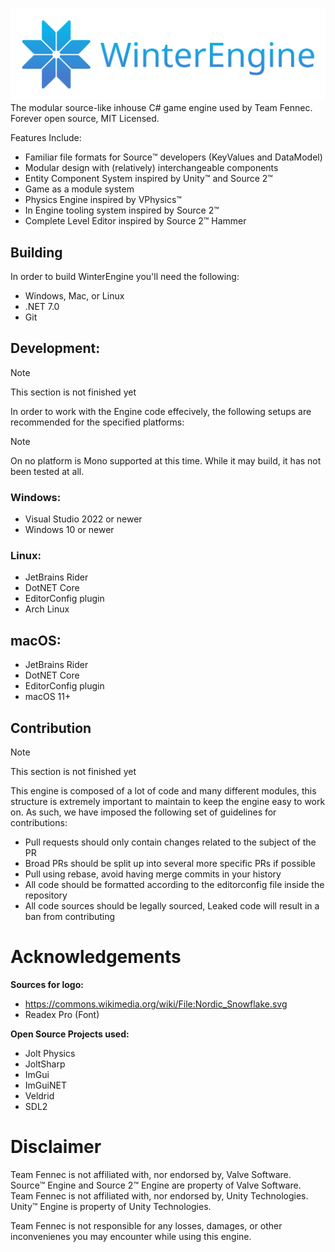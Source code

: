 ![](Branding/LogoB.svg)
The modular source-like inhouse C# game engine used by Team Fennec. Forever open source, MIT Licensed.

Features Include:
- Familiar file formats for Source:tm: developers (KeyValues and DataModel)
- Modular design with (relatively) interchangeable components
- Entity Component System inspired by Unity:tm: and Source 2:tm:
- Game as a module system
- Physics Engine inspired by VPhysics:tm:
- In Engine tooling system inspired by Source 2:tm:
- Complete Level Editor inspired by Source 2:tm: Hammer

## Building
In order to build WinterEngine you'll need the following:
- Windows, Mac, or Linux
- .NET 7.0
- Git

## Development:
> [!NOTE]
> This section is not finished yet

In order to work with the Engine code effecively, the following setups are recommended for the specified platforms:
> [!NOTE]
> On no platform is Mono supported at this time. While it may build, it has not been tested at all.

### Windows:
- Visual Studio 2022 or newer
- Windows 10 or newer

### Linux:
- JetBrains Rider
- DotNET Core
- EditorConfig plugin
- Arch Linux

## macOS:
- JetBrains Rider
- DotNET Core
- EditorConfig plugin
- macOS 11+

## Contribution
> [!NOTE]
> This section is not finished yet

This engine is composed of a lot of code and many different modules, this structure is extremely important to maintain to keep the engine easy to work on. As such, we have imposed the following set of guidelines for contributions:

- Pull requests should only contain changes related to the subject of the PR
- Broad PRs should be split up into several more specific PRs if possible
- Pull using rebase, avoid having merge commits in your history
- All code should be formatted according to the editorconfig file inside the repository
- All code sources should be legally sourced, Leaked code will result in a ban from contributing

# Acknowledgements
**Sources for logo:**
- https://commons.wikimedia.org/wiki/File:Nordic_Snowflake.svg
- Readex Pro (Font)

**Open Source Projects used:**
- Jolt Physics
- JoltSharp
- ImGui
- ImGuiNET
- Veldrid
- SDL2

# Disclaimer
Team Fennec is not affiliated with, nor endorsed by, Valve Software. Source:tm: Engine and Source 2:tm: Engine are property of Valve Software. Team Fennec is not affiliated with, nor endorsed by, Unity Technologies. Unity:tm: Engine is property of Unity Technologies.

Team Fennec is not responsible for any losses, damages, or other inconvenienes you may encounter while using this engine.
